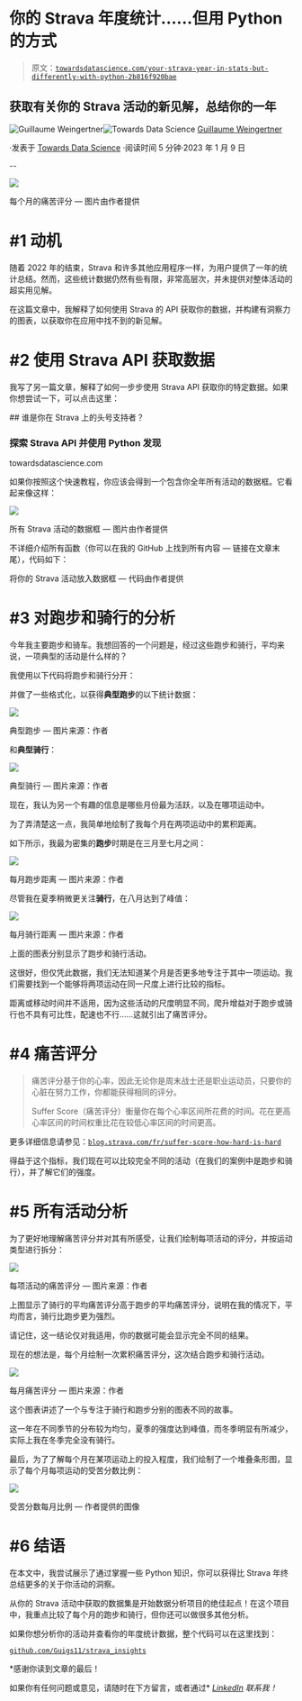 # 你的 Strava 年度统计……但用 Python 的方式

> 原文：[`towardsdatascience.com/your-strava-year-in-stats-but-differently-with-python-2b816f920bae`](https://towardsdatascience.com/your-strava-year-in-stats-but-differently-with-python-2b816f920bae)

## 获取有关你的 Strava 活动的新见解，总结你的一年

[](https://guillaume-weingertner.medium.com/?source=post_page-----2b816f920bae--------------------------------)![Guillaume Weingertner](https://guillaume-weingertner.medium.com/?source=post_page-----2b816f920bae--------------------------------)[](https://towardsdatascience.com/?source=post_page-----2b816f920bae--------------------------------)![Towards Data Science](https://towardsdatascience.com/?source=post_page-----2b816f920bae--------------------------------) [Guillaume Weingertner](https://guillaume-weingertner.medium.com/?source=post_page-----2b816f920bae--------------------------------)

·发表于 [Towards Data Science](https://towardsdatascience.com/?source=post_page-----2b816f920bae--------------------------------) ·阅读时间 5 分钟·2023 年 1 月 9 日

--

![](img/284365306ae91272035adfa3eb80bff5.png)

每个月的痛苦评分 — 图片由作者提供

# #1 动机

随着 2022 年的结束，Strava 和许多其他应用程序一样，为用户提供了一年的统计总结。然而，这些统计数据仍然有些有限，非常高层次，并未提供对整体活动的超实用见解。

在这篇文章中，我解释了如何使用 Strava 的 API 获取你的数据，并构建有洞察力的图表，以获取你在应用中找不到的新见解。

# #2 使用 Strava API 获取数据

我写了另一篇文章，解释了如何一步步使用 Strava API 获取你的特定数据。如果你想尝试一下，可以点击这里：

[](/whos-your-number-1-supporter-on-strava-5a888230f361?source=post_page-----2b816f920bae--------------------------------) ## 谁是你在 Strava 上的头号支持者？

### 探索 Strava API 并使用 Python 发现

towardsdatascience.com

如果你按照这个快速教程，你应该会得到一个包含你全年所有活动的数据框。它看起来像这样：

![](img/1b11fac29f63105895db85277b9ef25f.png)

所有 Strava 活动的数据框 — 图片由作者提供

不详细介绍所有函数（你可以在我的 GitHub 上找到所有内容 — 链接在文章末尾），代码如下：

将你的 Strava 活动放入数据框 — 代码由作者提供

# #3 对跑步和骑行的分析

今年我主要跑步和骑车。我想回答的一个问题是，经过这些跑步和骑行，平均来说，一项典型的活动是什么样的？

我使用以下代码将跑步和骑行分开：

并做了一些格式化，以获得**典型跑步**的以下统计数据：

![](img/e1d2283111a14d8e7e9fb964c0ac00e9.png)

典型跑步 — 图片来源：作者

和**典型骑行**：

![](img/f4e9111a89dbf017a1f737662e9eab1a.png)

典型骑行 — 图片来源：作者

现在，我认为另一个有趣的信息是哪些月份最为活跃，以及在哪项运动中。

为了弄清楚这一点，我简单地绘制了我每个月在两项运动中的累积距离。

如下所示，我最为密集的**跑步**时期是在三月至七月之间：

![](img/75f74a1f0456ce8c5988118a6c97e1cd.png)

每月跑步距离 — 图片来源：作者

尽管我在夏季稍微更关注**骑行**，在八月达到了峰值：

![](img/406e250f3ff660472f314bea106131c4.png)

每月骑行距离 — 图片来源：作者

上面的图表分别显示了跑步和骑行活动。

这很好，但仅凭此数据，我们无法知道某个月是否更多地专注于其中一项运动。我们需要找到一个能够将两项运动在同一尺度上进行比较的指标。

距离或移动时间并不适用，因为这些活动的尺度明显不同，爬升增益对于跑步或骑行也不具有可比性，配速也不行……这就引出了痛苦评分。

# #4 痛苦评分

> 痛苦评分基于你的心率，因此无论你是周末战士还是职业运动员，只要你的心脏在努力工作，你都能获得相同的评分。
> 
> Suffer Score（痛苦评分）衡量你在每个心率区间所花费的时间。花在更高心率区间的时间权重比花在较低心率区间的时间更高。

更多详细信息请参见：[`blog.strava.com/fr/suffer-score-how-hard-is-hard`](https://blog.strava.com/fr/suffer-score-how-hard-is-hard-11775/#:~:text=Suffer%20Score%20is%20based%20on,that%20have%20Strava%20Premium%20accounts.)

得益于这个指标，我们现在可以比较完全不同的活动（在我们的案例中是跑步和骑行），并了解它们的强度。

# #5 所有活动分析

为了更好地理解痛苦评分并对其有所感受，让我们绘制每项活动的评分，并按运动类型进行拆分：

![](img/8d7268e312b7c84d08521954c83dbb31.png)

每项活动的痛苦评分 — 图片来源：作者

上图显示了骑行的平均痛苦评分高于跑步的平均痛苦评分，说明在我的情况下，平均而言，骑行比跑步更为强烈。

请记住，这一结论仅对我适用，你的数据可能会显示完全不同的结果。

现在的想法是，每个月绘制一次累积痛苦评分，这次结合跑步和骑行活动。

![](img/284365306ae91272035adfa3eb80bff5.png)

每月痛苦评分 — 图片来源：作者

这个图表讲述了一个与专注于骑行和跑步分别的图表不同的故事。

这一年在不同季节的分布较为均匀，夏季的强度达到峰值，而冬季明显有所减少，实际上我在冬季完全没有骑行。

最后，为了了解每个月在某项运动上的投入程度，我们绘制了一个堆叠条形图，显示了每个月每项运动的受苦分数比例：

![](img/2cf9dec3d53c21601936d9f2edf7cba4.png)

受苦分数每月比例 — 作者提供的图像

# #6 结语

在本文中，我尝试展示了通过掌握一些 Python 知识，你可以获得比 Strava 年终总结更多的关于你活动的洞察。

从你的 Strava 活动中获取的数据集是开始数据分析项目的绝佳起点！在这个项目中，我重点比较了每个月的跑步和骑行，但你还可以做很多其他分析。

如果你想分析你的活动并查看你的年度统计数据，整个代码可以在这里找到：

[`github.com/Guigs11/strava_insights`](https://github.com/Guigs11/strava_insights)

*感谢你读到文章的最后！

如果你有任何问题或意见，请随时在下方留言，或者通过* [*LinkedIn*](https://www.linkedin.com/in/guillaume-weingertner-a4a27972/) *联系我！*
